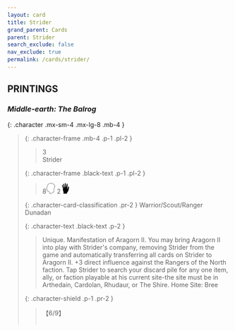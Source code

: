 ```yaml
---
layout: card
title: Strider
grand_parent: Cards
parent: Strider
search_exclude: false
nav_exclude: true
permalink: /cards/strider/
---
```


## PRINTINGS


### _Middle-earth: The Balrog_

{: .character .mx-sm-4 .mx-lg-8 .mb-4 }
> {: .character-frame .mb-4 .p-1 .pl-2 }
> > <div class="card-mp">3</div>
> > <div class="character-card-name">Strider</div>
>
> {: .character-frame .black-text .p-1 .pl-2 }
> > 8![](/assets/images/mind.svg) 2![](/assets/images/di.svg)
>
> {: .character-card-classification .pr-2 }
> Warrior/Scout/Ranger Dunadan
>
> {: .character-text .black-text .p-2 }
> > Unique. Manifestation of Aragorn II. You may bring Aragorn II into play with Strider's company, removing Strider from the game and automatically transferring all cards on Strider to Aragorn II. +3 direct influence against the Rangers of the North faction. Tap Strider to search your discard pile for any one item, ally, or faction playable at his current site-the site must be in Arthedain, Cardolan, Rhudaur, or The Shire.   Home Site: Bree 
>
> {: .character-shield .p-1 .pr-2 }
> > <div class="card-shield">【6/9】</div>
> > <div class="card-corruption">&nbsp;</div>
